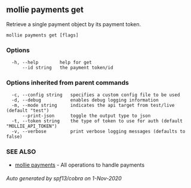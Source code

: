 ## mollie payments get

Retrieve a single payment object by its payment token.

```
mollie payments get [flags]
```

### Options

```
  -h, --help        help for get
      --id string   the payment token/id
```

### Options inherited from parent commands

```
  -c, --config string   specifies a custom config file to be used
  -d, --debug           enables debug logging information
  -m, --mode string     indicates the api target from test/live (default "test")
      --print-json      toggle the output type to json
  -t, --token string    the type of token to use for auth (default "MOLLIE_API_TOKEN")
  -v, --verbose         print verbose logging messages (defaults to false)
```

### SEE ALSO

* [mollie payments](mollie_payments.md)	 - All operations to handle payments

###### Auto generated by spf13/cobra on 1-Nov-2020
